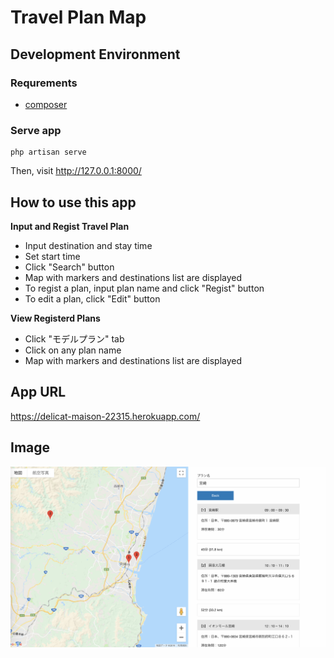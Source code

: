 # Travel Plan Map

## Development Environment

### Requrements
* [composer](https://getcomposer.org/download/)

### Serve app
```
php artisan serve
```
Then, visit http://127.0.0.1:8000/

## How to use this app

**Input and Regist Travel Plan**
- Input destination and stay time
- Set start time
- Click "Search" button
- Map with markers and destinations list are displayed
- To regist a plan, input plan name and click "Regist" button
- To edit a plan, click "Edit" button

**View Registerd Plans**
- Click "モデルプラン" tab
- Click on any plan name
- Map with markers and destinations list are displayed

## App URL

https://delicat-maison-22315.herokuapp.com/

## Image

<img src="TravelPlanMap_Image.png">
